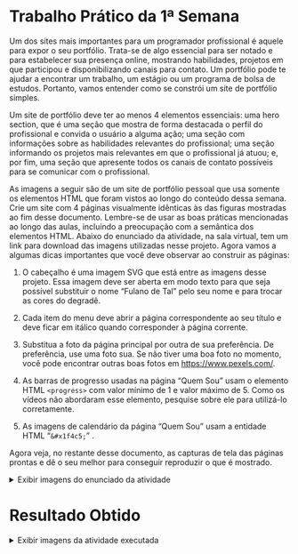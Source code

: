 # Trabalho Prático da 1ª Semana

Um dos sites mais importantes para um programador profissional é aquele para expor o seu portfólio. Trata-se de algo essencial para ser notado e para estabelecer sua presença online, mostrando habilidades, projetos em que participou e disponibilizando canais para contato. Um portfólio pode te ajudar a encontrar um trabalho, um estágio ou um programa de bolsa de estudos. Portanto, vamos entender como se constrói um site de portfólio simples.

Um site de portfólio deve ter ao menos 4 elementos essenciais: uma hero section, que é uma seção que mostra de forma destacada o perfil do profissional e convida o usuário a alguma ação; uma seção com informações sobre as habilidades relevantes do profissional; uma seção informando os projetos mais relevantes em que o profissional já atuou; e, por fim, uma seção que apresente todos os canais de contato possíveis para se comunicar com o profissional.

As imagens a seguir são de um site de portfólio pessoal que usa somente os elementos HTML que foram vistos ao longo do conteúdo dessa semana. Crie um site com 4 páginas visualmente idênticas às das figuras mostradas ao fim desse documento. Lembre-se de usar as boas práticas mencionadas ao longo das aulas, incluindo a preocupação com a semântica dos elementos HTML. Abaixo do enunciado da atividade, na sala virtual, tem um link para download das imagens utilizadas nesse projeto. Agora vamos a algumas dicas importantes que você deve observar ao construir as páginas:

1) O cabeçalho é uma imagem SVG que está entre as imagens desse projeto. Essa imagem deve ser aberta em modo texto para que seja possível substituir o nome “Fulano de Tal” pelo seu nome e para trocar as cores do degradê.

2) Cada item do menu deve abrir a página correspondente ao seu título e deve ficar em itálico quando corresponder à página corrente.

3) Substitua a foto da página principal por outra de sua preferência. De preferência, use uma foto sua. Se não tiver uma boa foto no momento, você pode encontrar outras boas fotos em https://www.pexels.com/.

4) As barras de progresso usadas na página “Quem Sou” usam o elemento HTML ```<progress>``` com valor mínimo de 1 e valor máximo de 5. Como os vídeos não abordaram esse elemento, pesquise sobre ele para utilizá-lo corretamente.

5) As imagens de calendário da página “Quem Sou” usam a entidade HTML “```&#x1f4c5;```” .

Agora veja, no restante desse documento, as capturas de tela das páginas prontas e dê o seu melhor para conseguir reproduzir o que é mostrado.

<details>
<summary>Exibir imagens do enunciado da atividade</summary>

<center>

![Imagem 01](./img/image01.png)

![Imagem 02](./img/image02.png)

![Imagem 03](./img/image03.png)

![Imagem 04](./img/image04.png)

</center>

</details>

# Resultado Obtido

<details>
<summary>Exibir imagens da atividade executada</summary>

<center>

![Resultado](./img/result01.png)

![Resultado](./img/result02.png)

![Resultado](./img/result03.png)

![Resultado](./img/result04.png)

</center>

</details>